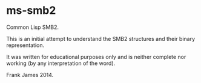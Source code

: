 ms-smb2
=======

Common Lisp SMB2.

This is an initial attempt to understand the SMB2 structures and their binary representation. 

It was written for educational purposes only and is neither complete nor working (by any interpretation of the word).

Frank James 2014.

